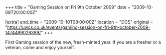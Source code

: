 +++
title = "Gaming Session on Fri 9th October 2009"
date = "2009-10-09T20:00:00Z"

[extra]
end_time = "2009-10-10T08:00:00Z"
location = "DCS"
original = "https://uwcs.co.uk/events/gaming-session-on-fri-9th-october-2009-1474489026389/"
+++

First Gaming session of the new, fresh-minted year. If you are a fresher or a veteran, come and enjoy yourself.

